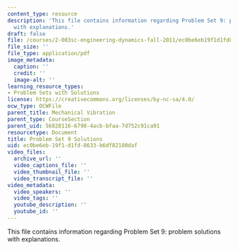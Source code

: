 ```yaml
---
content_type: resource
description: 'This file contains information regarding Problem Set 9: problem solutions
  with explanations.'
draft: false
file: /courses/2-003sc-engineering-dynamics-fall-2011/ec0be6eb19f1d1fd8633b6df82180daf_MIT2_003SCF11_pset9_sol.pdf
file_size: ''
file_type: application/pdf
image_metadata:
  caption: ''
  credit: ''
  image-alt: ''
learning_resource_types:
- Problem Sets with Solutions
license: https://creativecommons.org/licenses/by-nc-sa/4.0/
ocw_type: OCWFile
parent_title: Mechanical Vibration
parent_type: CourseSection
parent_uid: 56828116-6798-4acb-bfaa-7d752c91ca91
resourcetype: Document
title: Problem Set 9 Solutions
uid: ec0be6eb-19f1-d1fd-8633-b6df82180daf
video_files:
  archive_url: ''
  video_captions_file: ''
  video_thumbnail_file: ''
  video_transcript_file: ''
video_metadata:
  video_speakers: ''
  video_tags: ''
  youtube_description: ''
  youtube_id: ''
---
```

This file contains information regarding Problem Set 9: problem solutions with explanations.